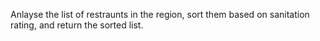 Anlayse the list of restraunts in the region, sort them based on sanitation rating, and return the sorted list.
